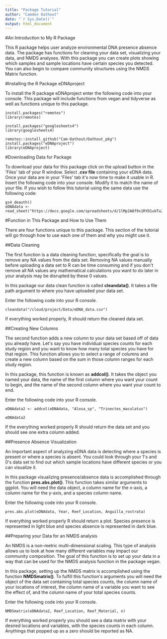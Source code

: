 ```yaml
---
title: "Package Tutorial"
author: "Camden Oathout"
date: "`r Sys.Date()`"
output: html_document
---
```


#An Introduction to My R Package

This R package helps user analyze environmental DNA presence absence data. The package has functions for cleaning your data set, visualizing your data, and NMDS analyses. With this package you can create plots showing which samples and sample locations have certain species you detected. You can also begin to compare community structures using the NMDS Matrix function. 

#Installing the R Package eDNAproject

To install the R package eDNAproject enter the following code into your console. This package will include functions from vegan and tidyverse as well as functions unique to this package.

```{r}
install.packages("remotes")
library(remotes)

install.packages("googlesheets4")
library(googlesheets4)

remotes::install_github("Cam-Oathout/Oathout_pkg")
install.packages("eDNAproject")
library(eDNAproject)
```

#Downloading Data for Package

To download your data for this package click on the upload button in the 'Files' tab of your R window. Select **.csv file** containing your eDNA data.  Once your data are in your 'Files' tab it's now time to make it usable in R. Insert the following code into your console. Modify it to match the name of your file. If you wish to follow this tutorial using the same data use the following code:

```{r}
gs4_deauth()
eDNAdata <- read_sheet("https://docs.google.com/spreadsheets/d/1lMp2A8f9x1RYD1ukTu2qg5BzL9FkPLUELQqxUSuQghI/edit#gid=0")
```

#Function in This Package and How to Use Them

There are four functions unique to this package. This section of the tutorial will go through how to use each one of them and why you might use it.

##Data Cleaning

The first function is a data cleaning function, specifically the goal is to remove any NA values from the data set. Removing NA values manually before uploading a data set to R can be time consuming and if you don't remove all NA values any mathematical calculations you want to do later in your analysis may be disrupted by these 0 values.

In this package our data clean function is called **cleandata()**. It takes a file path argument to where you have uploaded your data set.

Enter the following code into your R console.

```{r}
cleandata("/cloud/project/Data/eDNA_data.csv")
```

If everything worked properly, R should return the cleaned data set.

##Creating New Columns

The second function adds a new column to your data set based off of data you already have. Let's say you have individual species counts for each study region and you want to know how many total species you have for that region. This function allows you to select a range of columns and create a new column based on the sum in those column ranges for each study region.

In this package, this function is known as **addcol()**. It takes the object you named your data, the name of the first column where you want your count to begin, and the name of the second column where you want your count to end.

Enter the following code into your R console.

```{r}
eDNAdata2 <- addcol(eDNAdata, "Alosa_sp", "Trinectes_maculatus")

eDNAdata2
```
If the everything worked properly R should return the data set and you should see one extra column added.

##Presence Absence Visualization

An important aspect of analyzing eDNA data is detecting where a species is present or where a species is absent. You could look through your 1's and 0's data set to find out which sample locations have different species or you can visualize it.

In this package visualizing presence/absence data is accomplished through the function **pres.abs.plot()**. This function takes similar arguments to ggplot. You will need the data object, a column name for the x-axis, a column name for the y-axis, and a species column name.

Enter the following code into your R console.

```{r}
pres.abs.plot(eDNAdata, Year, Reef_Location, Anguilla_rostrata)
```

If everything worked properly R should return a plot. Species presence is represented in light blue and species absence is represented in dark blue.

##Preparing your Data for an NMDS analysis

An NMDS is a non-metric multi-dimensional scaling. This type of analysis allows us to look at how many different variables may impact our community composition. The goal of this function is to set up your data in a way that can be used for the NMDS analysis function in the package vegan.

In this package, setting up the NMDS matrix is accomplished using the function **NMDSmatrix()**. To fulfill this function's arguments you will need the object of the data set containing total species counts, the column name of your locations of interest, the column name of a variable you want to see the effect of, and the column name of your total species counts.

Enter the following code into your R console.

```{r}
NMDSmatrix(eDNAdata2, Reef_Location, Reef_Material, n)
```

If everything worked properly you should see a data matrix with your desired locations and variables, with the species counts in each column. Anythings that popped up as a zero should be reported as NA. 
